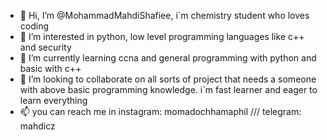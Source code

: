 - 👋 Hi, I’m @MohammadMahdiShafiee, i`m chemistry student who loves coding
- 👀 I’m interested in python, low level programming languages like c++ and security
- 🌱 I’m currently learning ccna and general programming with python and basic with c++
- 💞️ I’m looking to collaborate on all sorts of project that needs a someone with above basic programming knowledge. i`m fast learner and eager to learn everything
- 📫 you can reach me in instagram: momadochhamaphil /// telegram: mahdicz

<!---
MohammadMahdiShafiee/MohammadMahdiShafiee is a ✨ special ✨ repository because its `README.md` (this file) appears on your GitHub profile.
You can click the Preview link to take a look at your changes.
--->

